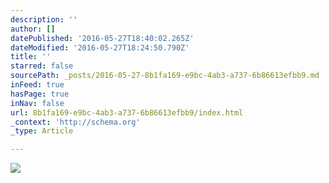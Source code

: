```yaml
---
description: ''
author: []
datePublished: '2016-05-27T18:40:02.265Z'
dateModified: '2016-05-27T18:24:50.790Z'
title: ''
starred: false
sourcePath: _posts/2016-05-27-8b1fa169-e9bc-4ab3-a737-6b86613efbb9.md
inFeed: true
hasPage: true
inNav: false
url: 8b1fa169-e9bc-4ab3-a737-6b86613efbb9/index.html
_context: 'http://schema.org'
_type: Article

---
```

![](https://the-grid-user-content.s3-us-west-2.amazonaws.com/4dbb19a5-6fb6-4c2d-a8b6-c984ed32109a.jpg)